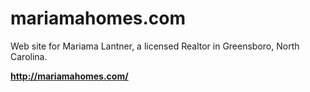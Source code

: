 mariamahomes.com
==

Web site for Mariama Lantner, a licensed Realtor in Greensboro, North Carolina.

**http://mariamahomes.com/**
